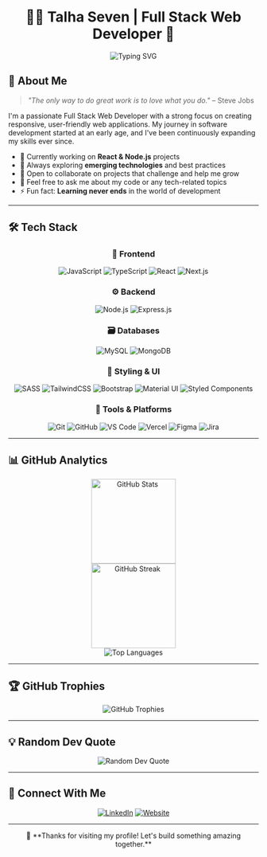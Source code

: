 # <div align="center">👨‍💻 Talha Seven | Full Stack Web Developer 🚀</div>

<div align="center">
  <img src="https://readme-typing-svg.herokuapp.com?font=Fira+Code&size=24&duration=3000&pause=1000&color=0366D6&center=true&vCenter=true&width=600&lines=Full+Stack+Developer;Node.js+%26+React+Specialist;Always+Learning+New+Technologies" alt="Typing SVG" />
</div>

## 🧠 About Me

> *"The only way to do great work is to love what you do."* – Steve Jobs

I'm a passionate Full Stack Web Developer with a strong focus on creating responsive, user-friendly web applications. My journey in software development started at an early age, and I've been continuously expanding my skills ever since.

- 🔭 Currently working on **React & Node.js** projects
- 🌱 Always exploring **emerging technologies** and best practices
- 🤝 Open to collaborate on projects that challenge and help me grow
- 💬 Feel free to ask me about my code or any tech-related topics
- ⚡ Fun fact: **Learning never ends** in the world of development

---

## 🛠️ Tech Stack

<div align="center">
  
### 🧩 Frontend
![JavaScript](https://img.shields.io/badge/javascript-%23323330.svg?style=for-the-badge&logo=javascript&logoColor=%23F7DF1E) 
![TypeScript](https://img.shields.io/badge/typescript-%23007ACC.svg?style=for-the-badge&logo=typescript&logoColor=white)
![React](https://img.shields.io/badge/react-%2320232a.svg?style=for-the-badge&logo=react&logoColor=%2361DAFB) 
![Next.js](https://img.shields.io/badge/next.js-%23000000.svg?style=for-the-badge&logo=next.js&logoColor=white) 

### ⚙️ Backend
![Node.js](https://img.shields.io/badge/node.js-%23339933.svg?style=for-the-badge&logo=node.js&logoColor=white) 
![Express.js](https://img.shields.io/badge/express-%23000000.svg?style=for-the-badge&logo=express&logoColor=white)

### 🗃️ Databases
![MySQL](https://img.shields.io/badge/mysql-%2300f.svg?style=for-the-badge&logo=mysql&logoColor=white) 
![MongoDB](https://img.shields.io/badge/mongodb-%2347A248.svg?style=for-the-badge&logo=mongodb&logoColor=white) 

### 🎨 Styling & UI
![SASS](https://img.shields.io/badge/SASS-hotpink.svg?style=for-the-badge&logo=SASS&logoColor=white) 
![TailwindCSS](https://img.shields.io/badge/tailwindcss-%2338B2AC.svg?style=for-the-badge&logo=tailwind-css&logoColor=white)
![Bootstrap](https://img.shields.io/badge/bootstrap-%23563D7C.svg?style=for-the-badge&logo=bootstrap&logoColor=white) 
![Material UI](https://img.shields.io/badge/Material%20UI-007FFF?style=for-the-badge&logo=mui&logoColor=white)
![Styled Components](https://img.shields.io/badge/styled--components-DB7093?style=for-the-badge&logo=styled-components&logoColor=white)

### 🧰 Tools & Platforms
![Git](https://img.shields.io/badge/GIT-E44C30?style=for-the-badge&logo=git&logoColor=white)
![GitHub](https://img.shields.io/badge/github-%23121011.svg?style=for-the-badge&logo=github&logoColor=white)
![VS Code](https://img.shields.io/badge/Visual%20Studio%20Code-0078d7.svg?style=for-the-badge&logo=visual-studio-code&logoColor=white)
![Vercel](https://img.shields.io/badge/vercel-%23000000.svg?style=for-the-badge&logo=vercel&logoColor=white) 
![Figma](https://img.shields.io/badge/figma-%23F24E1E.svg?style=for-the-badge&logo=figma&logoColor=white)
![Jira](https://img.shields.io/badge/jira-%230A0FFF.svg?style=for-the-badge&logo=jira&logoColor=white)

</div>

---

## 📊 GitHub Analytics

<div align="center">
  <img src="https://github-readme-stats.vercel.app/api?username=TalhaSeven&theme=react&hide_border=true&include_all_commits=true&count_private=true" alt="GitHub Stats" height="170"/>
</div>

<div align="center">
  <img src="https://github-readme-streak-stats.herokuapp.com/?user=TalhaSeven&theme=react&hide_border=true" alt="GitHub Streak" height="170"/>
</div>

<div align="center">
  <img src="https://github-readme-stats.vercel.app/api/top-langs/?username=TalhaSeven&theme=react&hide_border=true&include_all_commits=true&count_private=true&layout=compact" alt="Top Languages"/>
</div>

---

## 🏆 GitHub Trophies
<div align="center">
  <img src="https://github-profile-trophy.vercel.app/?username=TalhaSeven&theme=discord&no-frame=true&no-bg=false&margin-w=6&margin-h=6&column=6" alt="GitHub Trophies"/>
</div>

---

## 💡 Random Dev Quote
<div align="center">
  <img src="https://quotes-github-readme.vercel.app/api?type=horizontal&theme=tokyonight" alt="Random Dev Quote"/>
</div>

---

## 🔗 Connect With Me
<div align="center">
  <a href="https://linkedin.com/in/talhaseven" target=_blank ><img src="https://img.shields.io/badge/LinkedIn-%230077B5.svg?style=for-the-badge&logo=linkedin&logoColor=white" alt="LinkedIn"/></a>
  <a href="https://talhaseven.com" target=_blank ><img src="https://img.shields.io/badge/Portfolio-255E63?style=for-the-badge&logo=About.me&logoColor=white" alt="Website"/></a>
</div>

---

<div align="center">
  🙌 **Thanks for visiting my profile! Let's build something amazing together.**
</div>
